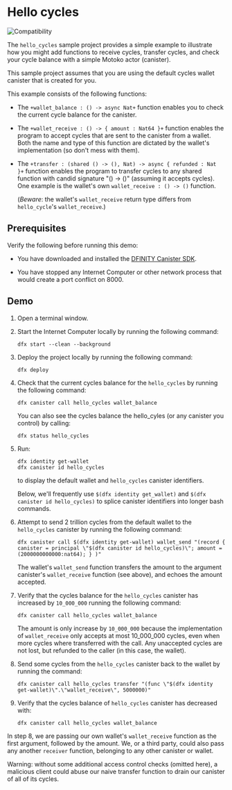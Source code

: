 # Hello cycles
![Compatibility](https://img.shields.io/badge/compatibility-0.6.25-blue)

The `hello_cycles` sample project provides a simple example to illustrate how you might add functions to receive cycles, transfer cycles, and check your cycle balance with a simple Motoko actor (canister).

This sample project assumes that you are using the default cycles wallet canister that is created for you.

This example consists of the following functions: 

* The `+wallet_balance : () -> async Nat+` function enables you to check the current cycle balance for the canister.
* The `+wallet_receive : () -> { amount : Nat64 }+` function enables the program to accept cycles that are sent to the canister from a wallet.
  Both the name and type of this function are
  dictated by the wallet's implementation (so don't mess with them).

* The `+transfer : (shared () -> (), Nat) -> async { refunded : Nat }+` function enables the program to transfer cycles to any
  shared function with candid signature "() -> ()" (assuming it accepts cycles).
  One example is the wallet's own `wallet_receive : () -> ()` function.

  (_Beware_: the wallet's `wallet_receive` return type differs from `hello_cycle`'s `wallet_receive`.)

## Prerequisites

Verify the following before running this demo:

*  You have downloaded and installed the [DFINITY Canister
   SDK](https://sdk.dfinity.org).

*  You have stopped any Internet Computer or other network process that would
   create a port conflict on 8000.

## Demo

1. Open a terminal window.

2. Start the Internet Computer locally by running the following command:

   ```text
   dfx start --clean --background
   ```

3. Deploy the project locally by running the following command:

   ```text
   dfx deploy
   ```

4. Check that the current cycles balance for the `hello_cycles` by running the following command:

   ```text
   dfx canister call hello_cycles wallet_balance
   ```

   You can also see the cycles balance the hello_cyles (or any canister you control) by calling:

   ```text
   dfx status hello_cycles
   ```

5. Run:
   ```
   dfx identity get-wallet
   dfx canister id hello_cycles
   ```
   to display the default wallet and `hello_cycles` canister identifiers.
   

   Below, we'll frequently use `$(dfx identity get_wallet)`  and `$(dfx canister id hello_cycles)` to splice canister identifiers into longer bash commands.

6. Attempt to send 2 trillion cycles from the default wallet to the `hello_cycles` canister by running the following command:

   ```text
   dfx canister call $(dfx identity get-wallet) wallet_send "(record { canister = principal \"$(dfx canister id hello_cycles)\"; amount = (2000000000000:nat64); } )"
   ```

   The wallet's `wallet_send` function transfers the amount to the argument canister's `wallet_receive` function (see above), and echoes the amount accepted.

7. Verify that the cycles balance for the `hello_cycles` canister has increased by `10_000_000` running the following command:

   ```text
   dfx canister call hello_cycles wallet_balance
   ```

   The amount is only increase by `10_000_000` because the implementation of `wallet_receive` only accepts at
   most 10_000_000 cycles, even when more cycles where transferred with the call.
   Any unaccepted cycles are not lost, but refunded to the caller (in this case, the wallet).
      
8. Send some cycles from the `hello_cycles` canister back to the wallet
   by running the command:

   ```text
   dfx canister call hello_cycles transfer "(func \"$(dfx identity get-wallet)\".\"wallet_receive\", 5000000)"
   ```
   
9. Verify that the cycles balance of `hello_cycles` canister has decreased with:

   ```text
   dfx canister call hello_cycles wallet_balance
   ```

In step 8, we are passing our own wallet's `wallet_receive` function as the first argument, followed by the amount.
We, or a third party, could also pass any another `receiver` function, belonging to any other canister or wallet.

Warning: without some additional access control checks (omitted here), a malicious client could abuse our naive
transfer function to drain our canister of all of its cycles.

